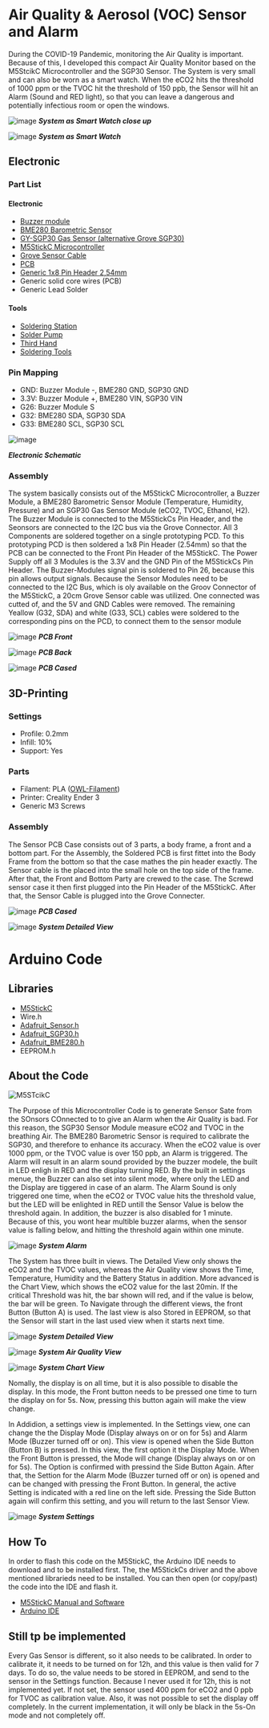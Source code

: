# Air Quality & Aerosol (VOC) Sensor and Alarm

During the COVID-19 Pandemic, monitoring the Air Quality is important. Because of this, I developed this compact Air Quality Monitor based on the M5StcikC Microcontroller and the SGP30 Sensor. The System is very small and can also be worn as a smart watch. When the eCO2  hits the threshold of 1000 ppm or the TVOC hit the threshold of 150 ppb, the Sensor will hit an Alarm (Sound and RED light), so that you can leave a dangerous and potentially infectious room or open the windows.

![image](https://github.com/Spo-ck/Air-Quality-Aerosol-VOC-Sensor-and-Alarm/blob/main/Photos/IMG_7308.jpg?raw=true)
***System as Smart Watch close up***

![image](https://github.com/Spo-ck/Air-Quality-Aerosol-VOC-Sensor-and-Alarm/blob/main/Photos/IMG_7307.jpg?raw=true)
***System as Smart Watch***

## Electronic

### Part List

#### Electronic
* [Buzzer module](https://www.makershop.de/module/audio/passiver-buzzer-summer/)
* [BME280 Barometric Sensor](https://www.makershop.de/sensoren/temperatur/bme280/)
* [GY-SGP30 Gas Sensor (alternative Grove SGP30)](https://www.ebay.de/itm/GY-SGP30-Air-Quality-Sensor-Breakout-VOC-and-eCO2-QITA/353147995118?hash=item523942c3ee:g:GLcAAOSwIZ9fGU-k)
* [M5StickC Microcontroller](https://eckstein-shop.de/M5Stack-M5StickC-PLUS-ESP32-PICO-Mini-IoT-Development-Kit)
* [Grove Sensor Cable](https://eckstein-shop.de/M5Stack-Buckled-Grove-Cable-20cm-5pcs)
* [PCB](https://www.reichelt.de/punkt-streifenrasterplati-hartpapier-160x100mm-h25ps160-p23953.html?&trstct=pol_5&nbc=1)
* [Generic 1x8 Pin Header 2,54mm](https://www.conrad.de/de/p/wws-40-g-sl40g1-pin-header-1x40-rm2-54-straight-au-inhalt-20-stueck-800166396.html)
* Generic solid core wires (PCB)
* Generic Lead Solder

#### Tools
* [Soldering Station](https://www.conrad.de/de/p/basetech-zd-931-loetstation-digital-48-w-150-bis-450-c-1460697.html)
* [Solder Pump](https://www.conrad.de/de/p/toolcraft-lee-192-entloetsaugpumpe-antistatisch-2196503.html)
* [Third Hand](https://www.conrad.de/de/p/inline-dritte-hand-mit-lupe-800404647.html)
* [Soldering Tools](https://www.conrad.de/de/p/toolcraft-lns-151-platinenbesteck-6teilig-2182257.html)

### Pin Mapping
* GND:  Buzzer Module -, BME280 GND, SGP30 GND
* 3.3V: Buzzer Module +, BME280 VIN, SGP30 VIN
* G26:  Buzzer Module S
* G32:  BME280 SDA, SGP30 SDA
* G33:  BME280 SCL, SGP30 SCL

![image](https://github.com/Spo-ck/Air-Quality-Aerosol-VOC-Sensor-and-Alarm/blob/main/Electronic/Schematic.png)

***Electronic Schematic***

### Assembly

The system basically consists out of the M5StickC Microcontroller, a Buzzer Module, a BME280 Barometric Sensor Module (Temperature, Humidity, Pressure) and an SGP30 Gas Sensor Module (eCO2, TVOC, Ethanol, H2). The Buzzer Module is connected to the M5StickCs Pin Header, and the Seonsors are connected to the I2C bus via the Grove Connector.
All 3 Components are soldered together on a single prototyping PCD. To this prototyping PCD is then soldered a 1x8 Pin Header (2.54mm) so that the PCB can be connected to the Front Pin Header of the M5StickC. The Power Supply off all 3 Modules is the 3.3V and the GND Pin of the M5StickCs Pin Header. The Buzzer-Modules signal pin is soldered to Pin 26, because this pin allows output signals. 
Because the Sensor Modules need to be connected to the I2C Bus, which is oly available on the Groov Connector of the M5StickC, a 20cm Grove Sensor cable was utilized. One connected was cutted of, and the 5V and GND Cables were removed. The remaining Yeallow (G32, SDA) and white  (G33, SCL) cables were soldered to the corresponding pins on the PCD, to connect them to the sensor module

![image](https://github.com/Spo-ck/Air-Quality-Aerosol-VOC-Sensor-and-Alarm/blob/main/Photos/IMG_7296.jpg?raw=true)
***PCB Front***

![image](https://github.com/Spo-ck/Air-Quality-Aerosol-VOC-Sensor-and-Alarm/blob/main/Photos/IMG_7297.jpg?raw=true)
***PCB Back***

![image](https://github.com/Spo-ck/Air-Quality-Aerosol-VOC-Sensor-and-Alarm/blob/main/Photos/IMG_7298.jpg?raw=true)
***PCB Cased***

## 3D-Printing

### Settings

* Profile:  0.2mm
* Infill:   10%
* Support:  Yes

### Parts
* Filament: PLA ([OWL-Filament](https://owl-filament.de))
* Printer:  Creality Ender 3
* Generic M3 Screws

### Assembly

The Sensor PCB Case consists out of 3 parts, a body frame, a front and a bottom part. For the Assembly, the Soldered PCB is first fittet into the Body Frame from the bottom so that the case mathes the pin header exactly. The Sensor cable is the placed into the small hole on the top side of the frame. After that, the Front and Bottom Party are crewed to the case. The Screwd sensor case it then first plugged into the Pin Header of the M5StickC. After that, the Sensor Cable is plugged into the Grove Connecter.

![image](https://github.com/Spo-ck/Air-Quality-Aerosol-VOC-Sensor-and-Alarm/blob/main/Photos/IMG_7298.jpg?raw=true)
***PCB Cased***

![image](https://github.com/Spo-ck/Air-Quality-Aerosol-VOC-Sensor-and-Alarm/blob/main/Photos/IMG_7299.jpg?raw=true)
***System Detailed View***

# Arduino Code

## Libraries

* [M5StickC](https://github.com/m5stack/M5StickC)
* Wire.h
* [Adafruit_Sensor.h](https://github.com/adafruit/Adafruit_Sensor)
* [Adafruit_SGP30.h](https://github.com/adafruit/Adafruit_SGP30)
* [Adafruit_BME280.h](https://github.com/adafruit/Adafruit_BME280_Library)
* EEPROM.h

## About the Code

![M5STcikC](https://camo.githubusercontent.com/e300c3852f862f672c0fe0b59992ab82985a9da8ecea672ac21a02845e2c09ae/68747470733a2f2f6d35737461636b2e6f73732d636e2d7368656e7a68656e2e616c6979756e63732e636f6d2f696d6167652f6d352d646f63735f636f6e74656e742f636f72652f6d35737469636b635f30312e706e67)

The Purpose of this Microcontroller Code is to generate Sensor Sate from the SOnsors COnnected to to give an Alarm when the Air Quality is bad. For this reason, the SGP30 Sensor Module measure eCO2 and TVOC in the breathing Air. The BME280 Barometric Sensor is required to calibrate the SGP30, and therefore to enhance its accuracy.
When the eCO2 value is over 1000 ppm, or the TVOC value is over 150 ppb, an Alarm is triggered. The Alarm will result in an alarm sound provided by the buzzer modele, the built in LED enligh in RED and the display turning RED. By the built in settings menue, the Buzzer can also set into silent mode, where only the LED and the Display are tiggered in case of an alarm. The Alarm Sound is only triggered one time, when the eCO2 or TVOC value hits the threshold value, but the LED will be enlighted in RED untill the Sensor Value is below the threshold again. In addition, the buzzer is also disabled for 1 minute. Because of this, you wont hear multible buzzer alarms, when the sensor value is falling below, and hitting the threshold again within one minute.

![image](https://github.com/Spo-ck/Air-Quality-Aerosol-VOC-Sensor-and-Alarm/blob/main/Photos/IMG_7309.jpg?raw=true)
***System Alarm***

The System has three built in views. The Detailed View only shows the eCO2 and the TVOC values, whereas the Air Quality view shows the Time, Temperature, Humidity and the Battery Status in addition. More advanced is the Chart View, which shows the eCO2 value for the last 20min. If the critical Threshold was hit, the bar shown will red, and if the value is below, the bar will be green. 
To Navigate through the different views, the front Button (Button A) is used. The last view is also Stored in EEPROM, so that the Sensor will start in the last used view when it starts next time.

![image](https://github.com/Spo-ck/Air-Quality-Aerosol-VOC-Sensor-and-Alarm/blob/main/Photos/IMG_7299.jpg?raw=true)
***System Detailed View***

![image](https://github.com/Spo-ck/Air-Quality-Aerosol-VOC-Sensor-and-Alarm/blob/main/Photos/IMG_7300.jpg?raw=true)
***System Air Quality View***

![image](https://github.com/Spo-ck/Air-Quality-Aerosol-VOC-Sensor-and-Alarm/blob/main/Photos/IMG_7306.jpg?raw=true)
***System Chart View***

Nomally, the display is on all time, but it is also possible to disable the display. In this mode, the Front button needs to be pressed one time to turn the display on for 5s. Now, pressing this button again will make the view change.

In Addidion, a settings view is implemented. In the Settings view, one can change the the Display Mode (Display always on or on for 5s) and Alarm Mode (Buzzer turned off or on). This view is opened when the Side Button (Button B) is pressed. In this view, the first option it the Display Mode. When the Front Button is pressed, the Mode will change (Display always on or on for 5s). The Option is confirmed with pressind the Side Button Again. After that, the Settion for the Alarm Mode (Buzzer turned off or on) is opened and can be changed with pressing the Front Button. In general, the active Setting is indicated with a red line on the left side. Pressing the Side Button again will confirm this setting, and you will return to the last Sensor View.

![image](https://github.com/Spo-ck/Air-Quality-Aerosol-VOC-Sensor-and-Alarm/blob/main/Photos/IMG_7301.jpg)
***System Settings***

## How To

In order to flash this code on the M5StickC, the Arduino IDE needs to download and to be installed first. The, the M5StickCs driver and the above mentioned librarieds need to be installed. You can then open (or copy/past) the code into the IDE and flash it.

* [M5StickC Manual and Software](https://m5stack.com/pages/download)
* [Arduino IDE](https://www.arduino.cc/en/software)

## Still tp be implemented

Every Gas Sensor is different, so it also needs to be calibrated. In order to calibrate it, it needs to be turned on for 12h, and this value is then valid for 7 days. To do so, the value needs to be stored in EEPROM, and send to the sensor in the Settings function. Because I never used it for 12h, this is not implemented yet. If not set, the sensor used 400 ppm for eCO2 and 0 ppb for TVOC as calibration value.
Also, it was not possible to set the display off completely. In the current implementation, it will only be black in the 5s-On mode and not completely off.
